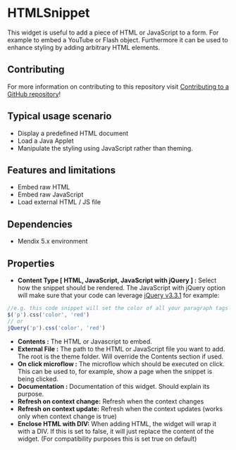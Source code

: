 # HTMLSnippet

This widget is useful to add a piece of HTML or JavaScript to a form. For example to embed a YouTube or Flash object. Furthermore it can be used to enhance styling by adding arbitrary HTML elements.

## Contributing

For more information on contributing to this repository visit [Contributing to a GitHub repository](https://docs.mendix.com/howto7/collaboration-project-management/contribute-to-a-github-repository)!

## Typical usage scenario

- Display a predefined HTML document
- Load a Java Applet
- Manipulate the styling using JavaScript rather than theming.

## Features and limitations

- Embed raw HTML
- Embed raw JavaScript
- Load external HTML / JS file

## Dependencies

- Mendix 5.x environment

## Properties

- **Content Type [ HTML, JavaScript, JavaScript with jQuery ] :**
  Select how the snippet should be rendered. The JavaScript with jQuery option will make sure that your code can leverage [jQuery v3.3.1](https://blog.jquery.com/2018/01/20/jquery-3-3-1-fixed-dependencies-in-release-tag/) for example:

```js
//e.g. this code snippet will set the color of all your paragraph tags on the page to red.
$('p').css('color', 'red')
// or
jQuery('p').css('color', 'red')
```

- **Contents :**
  The HTML or Javascript to embed.
- **External File :**
  The path to the HTML or JavaScript file you want to add. The root is the theme folder. Will override the Contents section if used.
- **On click microflow :**
  The microflow which should be executed on click. This can be used to, for example, show a page when the snippet is being clicked.
- **Documentation :**
  Documentation of this widget. Should explain its purpose.
- **Refresh on context change:**
  Refresh when the context changes
- **Refresh on context update:**
  Refresh when the context updates (works only when context change is true)
- **Enclose HTML with DIV:**
  When adding HTML, the widget will wrap it with a DIV. If this is set to false, it will just replace the content of the widget. (For compatibility purposes this is set true on default)
